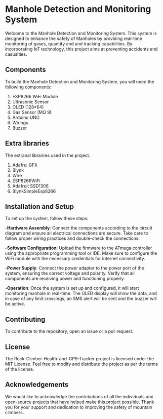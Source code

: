 #  Manhole Detection and Monitoring System

Welcome to the  Manhole Detection and Monitoring System. This system is designed to enhance the safety of Manholes by providing real-time monitoring of gases, quantity and and tracking capabilities. By incorporating IoT technology, this project aims at preventing accidents and casualties.

## Components
To build the  Manhole Detection and Monitoring System, you will need the following components:

1. ESP8266 WiFi Module
2. Ultrasonic Sensor
3. OLED (128*64)
4. Gas Sensor (MQ 9)
5. Arduino UNO
6. Wirings
7. Buzzer

## Extra libraries
The extranal librarires used in the project.
1. Adafrui GFX
2. Blynk
3. Wire
4. ESP8266WiFi
5. Adafruit SSD1306
6. BlynkSimpleEsp8266



## Installation and Setup

To set up the system, follow these steps:

-**Hardware Assembly**: Connect the components according to the circuit diagram and ensure all electrical connections are secure. Take care to follow proper wiring practices and double-check the connections.

-**Software Configuration**: Upload the firmware to the ATmega controller using the appropriate programming tool or IDE. Make sure to configure the WiFi module with the necessary credentials for internet connectivity.

-**Power Supply**: Connect the power adapter to the power port of the system, ensuring the correct voltage and polarity. Verify that all components are receiving power and functioning properly.

-**Operation**: Once the system is set up and configured, it will start monitoring manhole in real-time. The OLED display will show the data, and in case of any limit crossings, an SMS alert will be sent and the buzzer will be active.

## Contributing
To contribute to the repository, open an issue or a pull request.

## License
The  Rock-Climber-Health-and-GPS-Tracker project is licensed under the MIT License. Feel free to modify and distribute the project as per the terms of the license.

## Acknowledgements
We would like to acknowledge the contributions of all the individuals and open-source projects that have helped make this project possible. Thank you for your support and dedication to improving the safety of mountain climbers.
